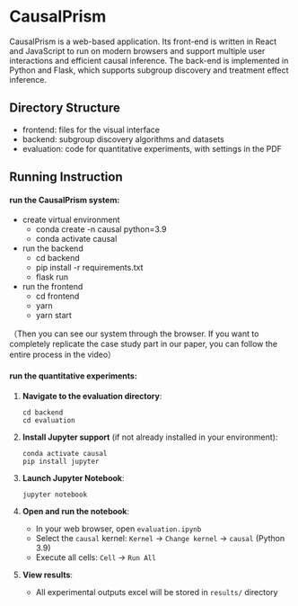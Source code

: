 # CausalPrism

CausalPrism is a web-based application. Its front-end is written in React and JavaScript to run on modern browsers and support multiple user interactions and efficient causal inference. The back-end is implemented in Python and Flask, which supports subgroup discovery and treatment effect inference.

## Directory Structure

- frontend: files for the visual interface
- backend: subgroup discovery algorithms and datasets
- evaluation: code for quantitative experiments, with settings in the PDF

## Running Instruction

#### run the CausalPrism system:

- create virtual environment
  - conda create -n causal python=3.9
  - conda activate causal
- run the backend
  - cd backend
  - pip install -r requirements.txt
  - flask run
- run the frontend
  - cd frontend
  - yarn
  - yarn start

（Then you can see our system through the browser. If you want to completely replicate the case study part in our paper, you can follow the entire process in the video）



#### run the quantitative experiments:

1. **Navigate to the evaluation directory**:

   ```
   cd backend
   cd evaluation
   ```

2. **Install Jupyter support** (if not already installed in your environment):

   ```
   conda activate causal
   pip install jupyter
   ```

3. **Launch Jupyter Notebook**:

   ```
   jupyter notebook
   ```

4. **Open and run the notebook**:

   - In your web browser, open `evaluation.ipynb`
   - Select the `causal` kernel:
     `Kernel` → `Change kernel` → `causal` (Python 3.9)
   - Execute all cells:
     `Cell` → `Run All`

5. **View results**:

   - All experimental outputs excel will be stored in `results/` directory

     